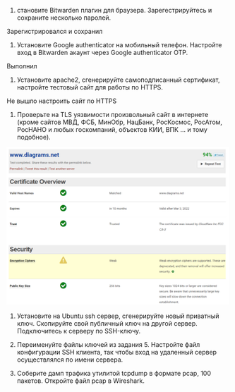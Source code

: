 1. становите Bitwarden плагин для браузера. Зарегестрируйтесь и сохраните несколько паролей.

Зарегистрировался и сохранил 

1. Установите Google authenticator на мобильный телефон. Настройте вход в Bitwarden акаунт через Google authenticator OTP.

Выполнил

1. Установите apache2, сгенерируйте самоподписанный сертификат, настройте тестовый сайт для работы по HTTPS.

Не вышло настроить сайт по HTTPS

1. Проверьте на TLS уязвимости произвольный сайт в интернете (кроме сайтов МВД, ФСБ, МинОбр, НацБанк, РосКосмос, РосАтом, РосНАНО и любых госкомпаний, объектов КИИ, ВПК ... и тому подобное).

![](Screenshot_9.png)

1. Установите на Ubuntu ssh сервер, сгенерируйте новый приватный ключ. Скопируйте свой публичный ключ на другой сервер. Подключитесь к серверу по SSH-ключу.



1. Переименуйте файлы ключей из задания 5. Настройте файл конфигурации SSH клиента, так чтобы вход на удаленный сервер осуществлялся по имени сервера.



1. Соберите дамп трафика утилитой tcpdump в формате pcap, 100 пакетов. Откройте файл pcap в Wireshark.